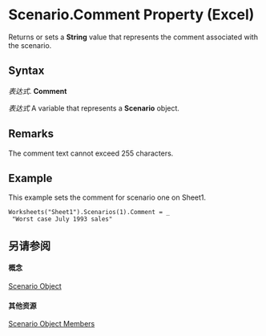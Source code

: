 
# Scenario.Comment Property (Excel)

Returns or sets a  **String** value that represents the comment associated with the scenario.


## Syntax

 _表达式_. **Comment**

 _表达式_ A variable that represents a **Scenario** object.


## Remarks

The comment text cannot exceed 255 characters.


## Example

This example sets the comment for scenario one on Sheet1.


```
Worksheets("Sheet1").Scenarios(1).Comment = _ 
 "Worst case July 1993 sales"
```


## 另请参阅


#### 概念


[Scenario Object](edd1c4f4-12b1-0d9f-f4aa-dd66278ba891.md)
#### 其他资源


[Scenario Object Members](http://msdn.microsoft.com/library/fd862abd-99a5-c18d-8ad2-462a49a50b6c%28Office.15%29.aspx)